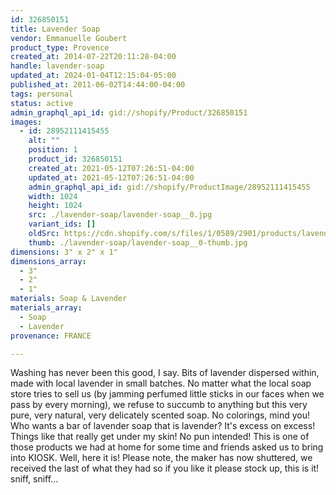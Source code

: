```yaml
---
id: 326850151
title: Lavender Soap
vendor: Emmanuelle Goubert
product_type: Provence
created_at: 2014-07-22T20:11:28-04:00
handle: lavender-soap
updated_at: 2024-01-04T12:15:04-05:00
published_at: 2011-06-02T14:44:00-04:00
tags: personal
status: active
admin_graphql_api_id: gid://shopify/Product/326850151
images:
  - id: 28952111415455
    alt: ""
    position: 1
    product_id: 326850151
    created_at: 2021-05-12T07:26:51-04:00
    updated_at: 2021-05-12T07:26:51-04:00
    admin_graphql_api_id: gid://shopify/ProductImage/28952111415455
    width: 1024
    height: 1024
    src: ./lavender-soap/lavender-soap__0.jpg
    variant_ids: []
    oldSrc: https://cdn.shopify.com/s/files/1/0589/2901/products/lavender-soap_1.jpg?v=1620818811
    thumb: ./lavender-soap/lavender-soap__0-thumb.jpg
dimensions: 3" x 2" x 1"
dimensions_array:
  - 3"
  - 2"
  - 1"
materials: Soap & Lavender
materials_array:
  - Soap
  - Lavender
provenance: FRANCE

---
```


Washing has never been this good, I say. Bits of lavender dispersed within, made with local lavender in small batches. No matter what the local soap store tries to sell us (by jamming perfumed little sticks in our faces when we pass by every morning), we refuse to succumb to anything but this very pure, very natural, very delicately scented soap. No colorings, mind you! Who wants a bar of lavender soap that is lavender? It's excess on excess! Things like that really get under my skin! No pun intended! This is one of those products we had at home for some time and friends asked us to bring into KIOSK. Well, here it is! Please note, the maker has now shuttered, we received the last of what they had so if you like it please stock up, this is it! sniff, sniff...